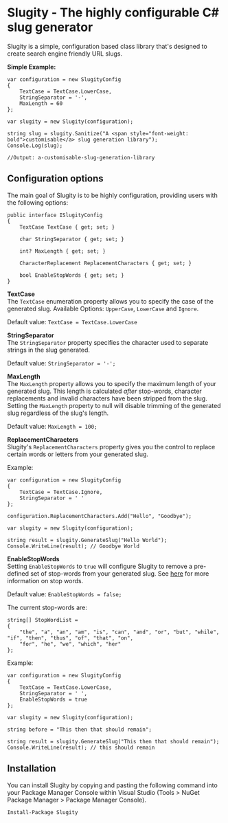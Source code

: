 # Slugity - The highly configurable C# slug generator 

Slugity is a simple, configuration based class library that's designed to create search engine friendly URL slugs.


**Simple Example:**

    var configuration = new SlugityConfig
    {
        TextCase = TextCase.LowerCase,
        StringSeparator = '-',
        MaxLength = 60
    };
    
    var slugity = new Slugity(configuration);
        
    string slug = slugity.Sanitize("A <span style="font-weight: bold">customisable</a> slug generation library");
    Console.Log(slug); 
    
    //Output: a-customisable-slug-generation-library

## Configuration options

The main goal of Slugity is to be highly configuration, providing users with the following options:

    public interface ISlugityConfig
    {
        TextCase TextCase { get; set; } 
    
        char StringSeparator { get; set; }
    
        int? MaxLength { get; set; }
    
        CharacterReplacement ReplacementCharacters { get; set; }
    
        bool EnableStopWords { get; set; }
    }

**TextCase**   
The `TextCase` enumeration property allows you to specify the case of the generated slug.
Available Options: `UpperCase`, `LowerCase` and `Ignore`.

Default value: `TextCase = TextCase.LowerCase`

**StringSeparator**   
The `StringSeparator` property specifies the character used to separate strings in the slug generated.

Default value: `StringSeparator = '-';`

**MaxLength**   
The `MaxLength` property allows you to specify the maximum length of your generated slug. This length is calculated *after* stop-words, character replacements and invalid characters have been stripped from the slug. Setting the `MaxLength` property to null will disable trimming of the generated slug regardless of the slug's length.

Default value: `MaxLength = 100;`

**ReplacementCharacters**   
Slugity's `ReplacementCharacters` property gives you the control to replace certain words or letters from your generated slug.

Example:

    var configuration = new SlugityConfig
    {
        TextCase = TextCase.Ignore,
        StringSeparator = ' '
    };

    configuration.ReplacementCharacters.Add("Hello", "Goodbye");

    var slugity = new Slugity(configuration);

    string result = slugity.GenerateSlug("Hello World");
    Console.WriteLine(result); // Goodbye World


**EnableStopWords**  
Setting `EnableStopWords` to `true` will configure Slugity to remove a pre-defined set of stop-words from your generated slug. See [here](http://blogs.iit.edu/iit_web/2013/04/29/seo-the-evil-stop-words/) for more information on stop words. 

Default value: `EnableStopWords = false;`

The current stop-words are:

    string[] StopWordList =
    {
        "the", "a", "an", "am", "is", "can", "and", "or", "but", "while", "if", "then", "thus", "of", "that", "on",
        "for", "he", "we", "which", "her"
    };
    
Example:

    var configuration = new SlugityConfig
    {
        TextCase = TextCase.LowerCase,
        StringSeparator = ' ',
        EnableStopWords = true
    };

    var slugity = new Slugity(configuration);

    string before = "This then that should remain";

    string result = slugity.GenerateSlug("This then that should remain");
    Console.WriteLine(result); // this should remain

## Installation

You can install Slugity by copying and pasting the following command into your Package Manager Console within Visual Studio (Tools > NuGet Package Manager > Package Manager Console).

`Install-Package Slugity`
